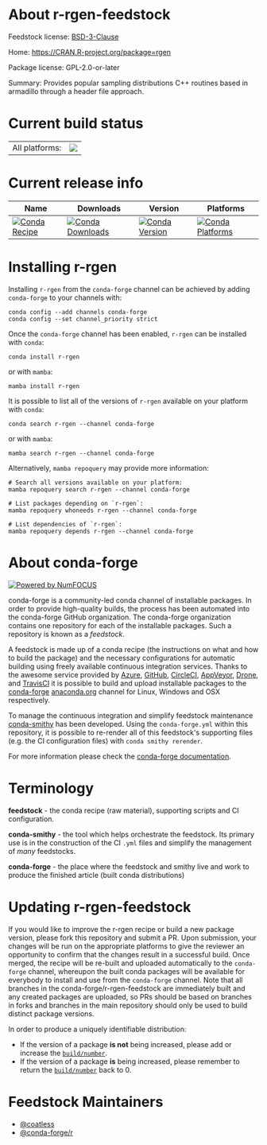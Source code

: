 About r-rgen-feedstock
======================

Feedstock license: [BSD-3-Clause](https://github.com/conda-forge/r-rgen-feedstock/blob/main/LICENSE.txt)

Home: https://CRAN.R-project.org/package=rgen

Package license: GPL-2.0-or-later

Summary: Provides popular sampling distributions C++ routines based in armadillo through a header file approach.

Current build status
====================


<table><tr><td>All platforms:</td>
    <td>
      <a href="https://dev.azure.com/conda-forge/feedstock-builds/_build/latest?definitionId=11548&branchName=main">
        <img src="https://dev.azure.com/conda-forge/feedstock-builds/_apis/build/status/r-rgen-feedstock?branchName=main">
      </a>
    </td>
  </tr>
</table>

Current release info
====================

| Name | Downloads | Version | Platforms |
| --- | --- | --- | --- |
| [![Conda Recipe](https://img.shields.io/badge/recipe-r--rgen-green.svg)](https://anaconda.org/conda-forge/r-rgen) | [![Conda Downloads](https://img.shields.io/conda/dn/conda-forge/r-rgen.svg)](https://anaconda.org/conda-forge/r-rgen) | [![Conda Version](https://img.shields.io/conda/vn/conda-forge/r-rgen.svg)](https://anaconda.org/conda-forge/r-rgen) | [![Conda Platforms](https://img.shields.io/conda/pn/conda-forge/r-rgen.svg)](https://anaconda.org/conda-forge/r-rgen) |

Installing r-rgen
=================

Installing `r-rgen` from the `conda-forge` channel can be achieved by adding `conda-forge` to your channels with:

```
conda config --add channels conda-forge
conda config --set channel_priority strict
```

Once the `conda-forge` channel has been enabled, `r-rgen` can be installed with `conda`:

```
conda install r-rgen
```

or with `mamba`:

```
mamba install r-rgen
```

It is possible to list all of the versions of `r-rgen` available on your platform with `conda`:

```
conda search r-rgen --channel conda-forge
```

or with `mamba`:

```
mamba search r-rgen --channel conda-forge
```

Alternatively, `mamba repoquery` may provide more information:

```
# Search all versions available on your platform:
mamba repoquery search r-rgen --channel conda-forge

# List packages depending on `r-rgen`:
mamba repoquery whoneeds r-rgen --channel conda-forge

# List dependencies of `r-rgen`:
mamba repoquery depends r-rgen --channel conda-forge
```


About conda-forge
=================

[![Powered by
NumFOCUS](https://img.shields.io/badge/powered%20by-NumFOCUS-orange.svg?style=flat&colorA=E1523D&colorB=007D8A)](https://numfocus.org)

conda-forge is a community-led conda channel of installable packages.
In order to provide high-quality builds, the process has been automated into the
conda-forge GitHub organization. The conda-forge organization contains one repository
for each of the installable packages. Such a repository is known as a *feedstock*.

A feedstock is made up of a conda recipe (the instructions on what and how to build
the package) and the necessary configurations for automatic building using freely
available continuous integration services. Thanks to the awesome service provided by
[Azure](https://azure.microsoft.com/en-us/services/devops/), [GitHub](https://github.com/),
[CircleCI](https://circleci.com/), [AppVeyor](https://www.appveyor.com/),
[Drone](https://cloud.drone.io/welcome), and [TravisCI](https://travis-ci.com/)
it is possible to build and upload installable packages to the
[conda-forge](https://anaconda.org/conda-forge) [anaconda.org](https://anaconda.org/)
channel for Linux, Windows and OSX respectively.

To manage the continuous integration and simplify feedstock maintenance
[conda-smithy](https://github.com/conda-forge/conda-smithy) has been developed.
Using the ``conda-forge.yml`` within this repository, it is possible to re-render all of
this feedstock's supporting files (e.g. the CI configuration files) with ``conda smithy rerender``.

For more information please check the [conda-forge documentation](https://conda-forge.org/docs/).

Terminology
===========

**feedstock** - the conda recipe (raw material), supporting scripts and CI configuration.

**conda-smithy** - the tool which helps orchestrate the feedstock.
                   Its primary use is in the construction of the CI ``.yml`` files
                   and simplify the management of *many* feedstocks.

**conda-forge** - the place where the feedstock and smithy live and work to
                  produce the finished article (built conda distributions)


Updating r-rgen-feedstock
=========================

If you would like to improve the r-rgen recipe or build a new
package version, please fork this repository and submit a PR. Upon submission,
your changes will be run on the appropriate platforms to give the reviewer an
opportunity to confirm that the changes result in a successful build. Once
merged, the recipe will be re-built and uploaded automatically to the
`conda-forge` channel, whereupon the built conda packages will be available for
everybody to install and use from the `conda-forge` channel.
Note that all branches in the conda-forge/r-rgen-feedstock are
immediately built and any created packages are uploaded, so PRs should be based
on branches in forks and branches in the main repository should only be used to
build distinct package versions.

In order to produce a uniquely identifiable distribution:
 * If the version of a package **is not** being increased, please add or increase
   the [``build/number``](https://docs.conda.io/projects/conda-build/en/latest/resources/define-metadata.html#build-number-and-string).
 * If the version of a package **is** being increased, please remember to return
   the [``build/number``](https://docs.conda.io/projects/conda-build/en/latest/resources/define-metadata.html#build-number-and-string)
   back to 0.

Feedstock Maintainers
=====================

* [@coatless](https://github.com/coatless/)
* [@conda-forge/r](https://github.com/conda-forge/r/)

